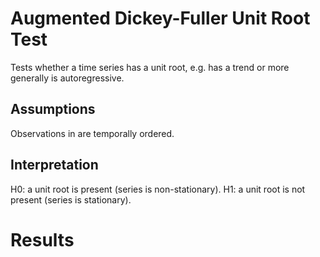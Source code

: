 # Augmented Dickey-Fuller Unit Root Test

Tests whether a time series has a unit root, e.g. has a trend or more generally is autoregressive.

## Assumptions

Observations in are temporally ordered.

## Interpretation

H0: a unit root is present (series is non-stationary).
H1: a unit root is not present (series is stationary).

# Results

